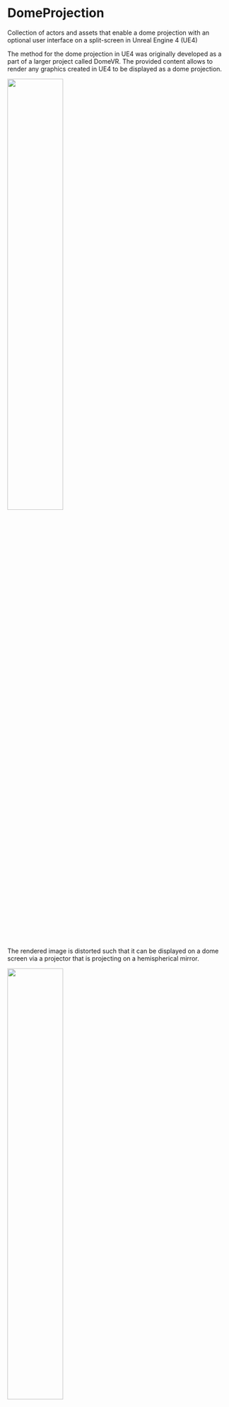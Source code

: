 # DomeProjection
Collection of actors and assets that enable a dome projection with an optional user interface on a split-screen in Unreal Engine 4 (UE4)

The method for the dome projection in UE4 was originally developed as a part of a larger project called DomeVR. The provided content allows to render any graphics created in UE4 to be displayed as a dome projection. 

<img src="https://user-images.githubusercontent.com/89643686/156333961-b0e31d52-c2f8-4093-9369-ee438dae598e.png" width=50% height=50%>

The rendered image is distorted such that it can be displayed on a dome screen via a projector that is projecting on a hemispherical mirror.

<img src="https://user-images.githubusercontent.com/89643686/156337394-db0663fe-2118-4e0e-a954-24ddfe37ab63.jpg" width=50% height=50%>

While the dome projection was originally implemented using a streamed level for the rendering pipeline, here it is completely integrated in a Character blueprint. This allows for much easier use in arbitrary UE4 projects. All it takes to activate the dome projection is to use the _DomeBaseCharacter_ (or any derived character class) as the players pawn. The dome projection is completely implemented inside the blueprint code of the _DomeBaseCharacter_ and the referenced render targets and materials. Therefore, it is content only and should at least be usable in all UE4 versions >=4.24. 

The method used for implementing the dome projection and necessary meshes for distorting the images for the projection is based on a similar method introduced by Paul Bourke for Unity: http://paulbourke.net/dome/UnityiDome/

Here the five camera method for generating a fisheye projection with a wider FOV (up to 240 degree) was used: http://paulbourke.net/dome/unity3d/

The final distortion of the fisheye projection is specific to the setup and needs to be calibrated by exchanging the used mesh with a calibrated mesh that can be generated using Paul Bourke's Meshmapper application: http://paulbourke.net/dome/meshmapper/

# How to use

1. Copy the plugin in the Plugins folder at the root of your UE4 project. 
2. Open your project and activate the plugin. 
3. Use the DomeBaseCharacter (or any derived Character class) as Default Pawn in your GameMode.
4. Run your game

Following input actions already exist in the DomeBaseCharacter and can be set for basic movement capabilites in the DefaultInput.ini as follows

```+AxisMappings=(AxisName="MoveForward",Scale=1.000000,Key=W)
+AxisMappings=(AxisName="MoveForward",Scale=-1.000000,Key=S)
+AxisMappings=(AxisName="MoveRight",Scale=-1.000000,Key=A)
+AxisMappings=(AxisName="MoveRight",Scale=1.000000,Key=D)
+AxisMappings=(AxisName="Turn",Scale=1.000000,Key=Right)
+AxisMappings=(AxisName="Turn",Scale=-1.000000,Key=Left)
```
# User Interface

In addition to the dome projection, this package also offers the possibility to display a user interface (UI) on one screen of a split-screen. To make use of the UI capabilities following steps need to be taken: 
1. Set bLoadWithoutUI Variable in the _DomeBaseCharacter_ to false. 
2. Set the provided _DomeBasePlayerController_ (or any derived class) as the Player Controller Class in the Game Mode
3. Activate Use Splitscreen and set it to vertical in the Project Settings. 
4. Set a class reference to a specific UI widget in the Menu variable of _DomeBaseCharacter_.

Standardly, there is already a UI widget provided, which shows the different rendering steps and allows one to change the camera and graphics settings. 
![2022-03-03_14h14_28](https://user-images.githubusercontent.com/89643686/156571940-05d045d4-a903-4964-9d5a-ccbd12cd22a4.png)

Furthermore, a calibration image can be displayed in different orientations and calibrated meshes for the dome projection can be conveniently exchanged by a drop-down menu under Warp Mesh Settings. The drop-down menu scans all meshes in _Content/DomeProjection/Meshes/MirrorDistortion_ that contain the substring "warp". 

# Rendering Methods

There are two different but similar rendering methods provided. One method called Static Rendering uses premade assets for the render targets and materials and is thus limited to the fixed resolution set in the render target assets. It is activated by setting _bStaticRendering_ in _DomeBaseCharacter_ to true or pressing the Static Rendering button in the provided UI. The other rendering method uses dynamically created render targets and materials, which allows one to set the resolution of the render targets at run-time. It can analogously be activated by setting _bStaticRendering_ to false or pressing the Dynamic Rendering button in the UI where also different resolutions can be tested at run-time. 

# Standard Settings

In addition to the already mentioned settings, other settings for the graphics, inputs and players can be set via different variables in the _DomeBaseCharacter_.

## Graphics Settings

Different settings for the displayed graphics can be defined by the variables in the Graphics Settings category. Here, the used window mode (WindowMode), screen resolution (_ScreenResolution_), V-sync (_VSync_) and frame-rate limit (_FramerateLimit_) can be set. Besides that, standard values for the resolution of the render targets of the already explained dynamic rendering method can be set (_FisheyeResolution_, _CaptureResolution_), and there are options for loading the simulation with or without the UI (_bLoadWithoutUI_) and for switching the side of the screen the UI is displayed on (_bSwitchSplitscreens_).

## Input Settings

There are also settings to modify the impact of the preconfigured input events for controlling the character. The _BaseTurnRate_ sets the speed of rotating the character around its yaw-axis. The variables ending in _*Fraction_ control the scale of the respective axes which enables one to change such settings at run-time and not only statically in the input settings within the Project Settings. The _SkipInputValue_ variable is used in situations in which the used controller is not always perfectly at 0 when idle. If selected, the input values that are smaller than the set value are disregarded.

## Player Settings

The player settings define the dimensions of the player. The _PlayerHeight_ defines the height of the character and the _PlayerRadius_ defines the circumference of the character. The _CameraHeight_ defines basically the height of the eyes of the character but is naturally limited by the _PlayerHeight_. The _CameraRotation_ determines the rotation of the camera on the pitch-axis. 

# Global settings

All of the aforementioned settings can easily be changed by the variables in the _DomeBaseCharacter_. However, changes during run-time are lost when the level is changed and the character is reinitialized. This might be undesirable in some situations. To tackle this problem, there is also an interface provided which can be implemented by a custom GameInstance class. Thus variable values can be saved there globally during run-time and are preserved between level changes. If a Game Instance that implements the _IDomeGameInstance_ interface is set in the GameInstance variable of the DomeBaseCharacter, it pulls the respective settings via the interface functions of the set Game Instance instead of its own variables. 

# Drawbacks

- Occlusion culling can lead to flickering issues at walls and should ideally be turned off.
- In total 7 rendering steps lead to a high demand on GPU resources.
- Higher input lag due to several consecutive rendering steps (Fisheye->Dome->Screen).
